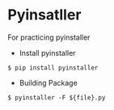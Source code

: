 # Pyinsatller
For practicing pyinstaller

* Install pyinstaller
```
$ pip install pyinstaller
```

* Building Package
```
$ pyinstaller -F ${file}.py
```
